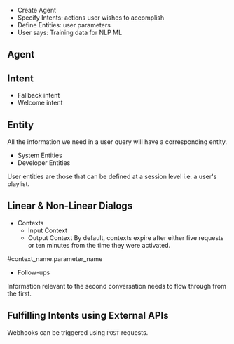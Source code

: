 

- Create Agent
- Specify Intents: actions user wishes to accomplish
- Define Entities: user parameters
- User says: Training data for NLP ML

## Agent


## Intent
- Fallback intent
- Welcome intent


## Entity
All the information we need in a user query will have a corresponding entity.
- System Entities
- Developer Entities

User entities are those that can be defined at a session level i.e. a user's playlist.


## Linear & Non-Linear Dialogs
- Contexts
  - Input Context
  - Output Context
By default, contexts expire after either five requests or ten minutes from the time they were activated.

\#context_name.parameter_name

- Follow-ups

Information relevant to the second conversation needs to flow through from the first.


## Fulfilling Intents using External APIs
Webhooks can be triggered using `POST` requests.
